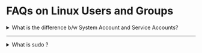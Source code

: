 # FAQs on Linux Users and Groups

<details>
<summary> What is the difference b/w System Account and Service Accounts?</summary>

- In Linux, the terms "system account" and "service account" are often used interchangeably, as both are non-human accounts for running programs and services rather than interactive users. 
- The main distinction is that a system account is typically for core operating system functions and is created during installation, while a service account is for a specific application or service, like a web server, and can be created at any time. 
- Both are typically associated with a low User ID (UID) to separate them from regular users and often lack a valid login shell and a home directory in /home. 


| Feature         | System Accounts                                                              | Service Accounts                                                                                |
| --------------- | ---------------------------------------------------------------------------- | ----------------------------------------------------------------------------------------------- |
| Primary Purpose | Running core OS processes and services                                       | Running specific applications or services, like a web server or backup process                  |
| Creation        | Usually created during the OS installation                                   | Created for individual applications or services                                                 |
| User ID (UID)   | Often have very low UIDs, sometimes below 100, to be reserved for system use | Also typically have low UIDs, sometimes in the 100-499 range, to be distinct from regular users |
| Login Shell     | May or may not have a login shell, depending on their function               | Usually do not have a valid login shell                                                         |
| Home Directory  | Typically do not have a home directory, especially in /home                  | Less likely to have a home directory in /home, though some may have a designated one            |

### Key differences 

- __Scope:__ System accounts are for the OS itself, while service accounts are for individual applications and are more granular.

- __Management:__ System accounts are managed by the OS, whereas service accounts are created and managed specifically for the applications they serve. 
  
- __Usage:__ System accounts perform essential system tasks, while service accounts are used to grant an application identity and permissions to access resources without a human user's credentials.  

</details>

---


<details>
<summary> What is sudo ? </summary>

- **sudo** (Super User DO or substitute user do) is a command-line utility in Linux and other Unix-like operating systems that allows a permitted user to execute a command with the security privileges of another user, by default the superuser (root).


### Key aspects of sudo: 

- **Privilege Elevation:** It grants temporary elevated privileges, typically root access, to perform tasks that require administrative permissions, such as installing software, modifying system files, or managing services.


- **Security:** Instead of logging in directly as the root user, sudo allows specific users to run individual commands with root privileges, reducing the risk of accidental damage to the system. 


- **Authentication:** When a user invokes sudo, they are typically prompted to enter their own password for authentication, not the root password. This ensures that only authorized users can leverage the sudo command. 


- **sudoers file:** The ``/etc/sudoers`` file defines which users or groups are allowed to use sudo and what commands they can execute. This file is managed using the visudo command to prevent syntax errors. 


- **Audit Trail:** sudo logs all commands executed with elevated privileges, providing a valuable audit trail for system administrators to monitor user activity and troubleshoot issues. 

### Example Usage: 

````shell

# Adding new user
sudo useradd -m ram

#To update system packages, which requires root privileges: 
sudo apt update

#To install a new software package: 
sudo apt install nginx

#To edit a system configuration file like /etc/fstab: 
sudo nano /etc/fstab

````


</details>